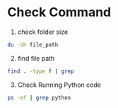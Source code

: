 # Check Command

1. check folder size

```bash
du -sh file_path
```

2. find file path
```bash
find . -type f | grep
```

3. Check Running Python code

```bash
ps -ef | grep python
```